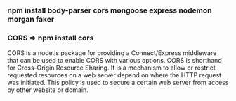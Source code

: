 ### npm install body-parser cors mongoose express nodemon morgan faker

### CORS => npm install cors

CORS is a node.js package for providing a Connect/Express middleware that can be used to enable CORS with various options.
CORS is shorthand for Cross-Origin Resource Sharing. It is a mechanism to allow or restrict requested resources on a web server depend on where the HTTP request was initiated. This policy is used to secure a certain web server from access by other website or domain.
